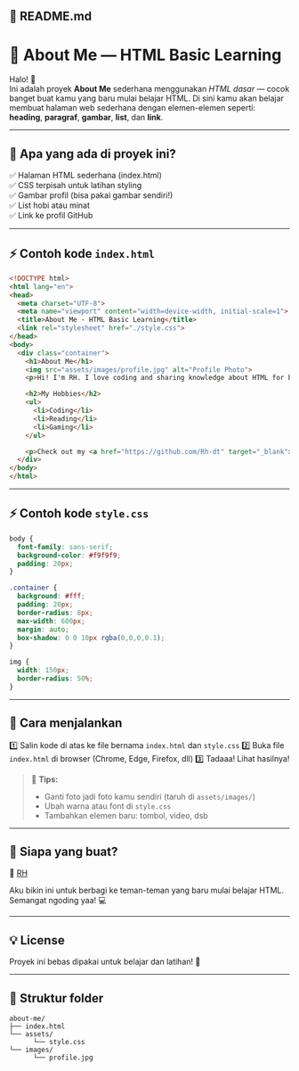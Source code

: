 ## 📝 **README.md**
# 🚀 About Me — HTML Basic Learning

Halo! 👋  
Ini adalah proyek **About Me** sederhana menggunakan _HTML dasar_ — cocok banget buat kamu yang baru mulai belajar HTML. Di sini kamu akan belajar membuat halaman web sederhana dengan elemen-elemen seperti: **heading**, **paragraf**, **gambar**, **list**, dan **link**.

---

## 📌 Apa yang ada di proyek ini?
✅ Halaman HTML sederhana (index.html)  
✅ CSS terpisah untuk latihan styling  
✅ Gambar profil (bisa pakai gambar sendiri!)  
✅ List hobi atau minat  
✅ Link ke profil GitHub  

---

## ⚡ Contoh kode `index.html`
```html
<!DOCTYPE html>
<html lang="en">
<head>
  <meta charset="UTF-8">
  <meta name="viewport" content="width=device-width, initial-scale=1">
  <title>About Me - HTML Basic Learning</title>
  <link rel="stylesheet" href="./style.css">
</head>
<body>
  <div class="container">
    <h1>About Me</h1>
    <img src="assets/images/profile.jpg" alt="Profile Photo">
    <p>Hi! I'm RH. I love coding and sharing knowledge about HTML for beginners.</p>

    <h2>My Hobbies</h2>
    <ul>
      <li>Coding</li>
      <li>Reading</li>
      <li>Gaming</li>
    </ul>

    <p>Check out my <a href="https://github.com/Rh-dt" target="_blank">GitHub Profile</a>!</p>
  </div>
</body>
</html>
````

---

## ⚡ Contoh kode `style.css`

```css
body {
  font-family: sans-serif;
  background-color: #f9f9f9;
  padding: 20px;
}

.container {
  background: #fff;
  padding: 20px;
  border-radius: 8px;
  max-width: 600px;
  margin: auto;
  box-shadow: 0 0 10px rgba(0,0,0,0.1);
}

img {
  width: 150px;
  border-radius: 50%;
}
```

---

## 🌟 Cara menjalankan

1️⃣ Salin kode di atas ke file bernama `index.html` dan `style.css`
2️⃣ Buka file `index.html` di browser (Chrome, Edge, Firefox, dll)
3️⃣ Tadaaa! Lihat hasilnya!

> 🎨 **Tips:**
>
> * Ganti foto jadi foto kamu sendiri (taruh di `assets/images/`)
> * Ubah warna atau font di `style.css`
> * Tambahkan elemen baru: tombol, video, dsb

---

## 🙌 Siapa yang buat?

👤 [RH](https://github.com/Rh-dt)

Aku bikin ini untuk berbagi ke teman-teman yang baru mulai belajar HTML. Semangat ngoding yaa! 💻

---

## 💡 License

Proyek ini bebas dipakai untuk belajar dan latihan! 🚀

---

## 📂 **Struktur folder**
```
about-me/
├── index.html
└── assets/
      └── style.css
└── images/
      └── profile.jpg
